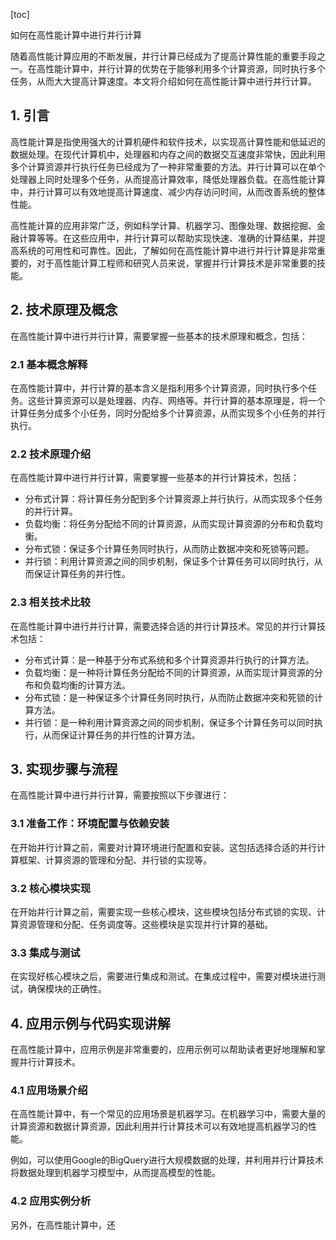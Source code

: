 
[toc]                    
                
                
如何在高性能计算中进行并行计算

随着高性能计算应用的不断发展，并行计算已经成为了提高计算性能的重要手段之一。在高性能计算中，并行计算的优势在于能够利用多个计算资源，同时执行多个任务，从而大大提高计算速度。本文将介绍如何在高性能计算中进行并行计算。

## 1. 引言

高性能计算是指使用强大的计算机硬件和软件技术，以实现高计算性能和低延迟的数据处理。在现代计算机中，处理器和内存之间的数据交互速度非常快，因此利用多个计算资源并行执行任务已经成为了一种非常重要的方法。并行计算可以在单个处理器上同时处理多个任务，从而提高计算效率，降低处理器负载。在高性能计算中，并行计算可以有效地提高计算速度、减少内存访问时间，从而改善系统的整体性能。

高性能计算的应用非常广泛，例如科学计算、机器学习、图像处理、数据挖掘、金融计算等等。在这些应用中，并行计算可以帮助实现快速、准确的计算结果，并提高系统的可用性和可靠性。因此，了解如何在高性能计算中进行并行计算是非常重要的，对于高性能计算工程师和研究人员来说，掌握并行计算技术是非常重要的技能。

## 2. 技术原理及概念

在高性能计算中进行并行计算，需要掌握一些基本的技术原理和概念，包括：

### 2.1 基本概念解释

在高性能计算中，并行计算的基本含义是指利用多个计算资源，同时执行多个任务。这些计算资源可以是处理器、内存、网络等。并行计算的基本原理是，将一个计算任务分成多个小任务，同时分配给多个计算资源，从而实现多个小任务的并行执行。

### 2.2 技术原理介绍

在高性能计算中进行并行计算，需要掌握一些基本的并行计算技术，包括：

- 分布式计算：将计算任务分配到多个计算资源上并行执行，从而实现多个任务的并行计算。
- 负载均衡：将任务分配给不同的计算资源，从而实现计算资源的分布和负载均衡。
- 分布式锁：保证多个计算任务同时执行，从而防止数据冲突和死锁等问题。
- 并行锁：利用计算资源之间的同步机制，保证多个计算任务可以同时执行，从而保证计算任务的并行性。

### 2.3 相关技术比较

在高性能计算中进行并行计算，需要选择合适的并行计算技术。常见的并行计算技术包括：

- 分布式计算：是一种基于分布式系统和多个计算资源并行执行的计算方法。
- 负载均衡：是一种将计算任务分配给不同的计算资源，从而实现计算资源的分布和负载均衡的计算方法。
- 分布式锁：是一种保证多个计算任务同时执行，从而防止数据冲突和死锁的计算方法。
- 并行锁：是一种利用计算资源之间的同步机制，保证多个计算任务可以同时执行，从而保证计算任务的并行性的计算方法。

## 3. 实现步骤与流程

在高性能计算中进行并行计算，需要按照以下步骤进行：

### 3.1 准备工作：环境配置与依赖安装

在开始并行计算之前，需要对计算环境进行配置和安装。这包括选择合适的并行计算框架、计算资源的管理和分配、并行锁的实现等。

### 3.2 核心模块实现

在开始并行计算之前，需要实现一些核心模块，这些模块包括分布式锁的实现、计算资源管理和分配、任务调度等。这些模块是实现并行计算的基础。

### 3.3 集成与测试

在实现好核心模块之后，需要进行集成和测试。在集成过程中，需要对模块进行测试，确保模块的正确性。

## 4. 应用示例与代码实现讲解

在高性能计算中，应用示例是非常重要的，应用示例可以帮助读者更好地理解和掌握并行计算技术。

### 4.1 应用场景介绍

在高性能计算中，有一个常见的应用场景是机器学习。在机器学习中，需要大量的计算资源和数据计算资源，因此利用并行计算技术可以有效地提高机器学习的性能。

例如，可以使用Google的BigQuery进行大规模数据的处理，并利用并行计算技术将数据处理到机器学习模型中，从而提高模型的性能。

### 4.2 应用实例分析

另外，在高性能计算中，还


